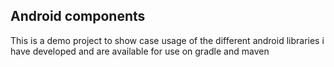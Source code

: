 Android components
------------------

This is a demo project to show case usage of the different android libraries i have developed
and are available for use on gradle and maven